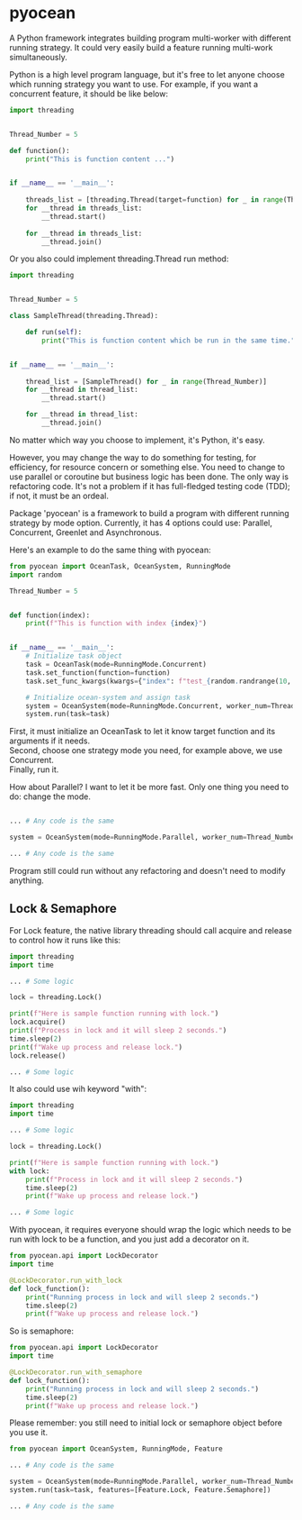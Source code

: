 # pyocean

A Python framework integrates building program multi-worker with different running strategy.
It could very easily build a feature running multi-work simultaneously.

Python is a high level program language, but it's free to let anyone choose which running strategy you want to use.
For example, if you want a concurrent feature, it should be like below:

```python
import threading


Thread_Number = 5

def function():
    print("This is function content ...")


if __name__ == '__main__':
    
    threads_list = [threading.Thread(target=function) for _ in range(Thread_Number)]
    for __thread in threads_list:
        __thread.start()
    
    for __thread in threads_list:
        __thread.join()
```

Or you also could implement threading.Thread run method:

```python
import threading


Thread_Number = 5

class SampleThread(threading.Thread):

    def run(self):
        print("This is function content which be run in the same time.")


if __name__ == '__main__':
    
    thread_list = [SampleThread() for _ in range(Thread_Number)]
    for __thread in thread_list:
        __thread.start()

    for __thread in thread_list:
        __thread.join()
```

No matter which way you choose to implement, it's Python, it's easy.

However, you may change the way to do something for testing, for efficiency, for resource concern or something else. 
You need to change to use parallel or coroutine but business logic has been done. The only way is refactoring code. 
It's not a problem if it has full-fledged testing code (TDD); if not, it must be an ordeal.

Package 'pyocean' is a framework to build a program with different running strategy by mode option. 
Currently, it has 4 options could use: Parallel, Concurrent, Greenlet and Asynchronous.

Here's an example to do the same thing with pyocean:

```python
from pyocean import OceanTask, OceanSystem, RunningMode
import random

Thread_Number = 5


def function(index):
    print(f"This is function with index {index}")


if __name__ == '__main__':
    # Initialize task object
    task = OceanTask(mode=RunningMode.Concurrent)
    task.set_function(function=function)
    task.set_func_kwargs(kwargs={"index": f"test_{random.randrange(10, 20)}"})

    # Initialize ocean-system and assign task
    system = OceanSystem(mode=RunningMode.Concurrent, worker_num=Thread_Number)
    system.run(task=task)
```

First, it must initialize an OceanTask to let it know target function and its arguments if it needs. </br>
Second, choose one strategy mode you need, for example above, we use Concurrent. </br>
Finally, run it.

How about Parallel? I want to let it be more fast. 
Only one thing you need to do: change the mode.

```python

... # Any code is the same

system = OceanSystem(mode=RunningMode.Parallel, worker_num=Thread_Number)

... # Any code is the same

```

Program still could run without any refactoring and doesn't need to modify anything.


## Lock & Semaphore

For Lock feature, the native library threading should call acquire and release to control how it runs like this:

```python
import threading
import time

... # Some logic

lock = threading.Lock()

print(f"Here is sample function running with lock.")
lock.acquire()
print(f"Process in lock and it will sleep 2 seconds.")
time.sleep(2)
print(f"Wake up process and release lock.")
lock.release()

... # Some logic

```

It also could use wih keyword "with":

```python
import threading
import time

... # Some logic

lock = threading.Lock()

print(f"Here is sample function running with lock.")
with lock:
    print(f"Process in lock and it will sleep 2 seconds.")
    time.sleep(2)
    print(f"Wake up process and release lock.")

... # Some logic

```

With pyocean, it requires everyone should wrap the logic which needs to be run with lock to be a function,
and you just add a decorator on it.

```python
from pyocean.api import LockDecorator
import time

@LockDecorator.run_with_lock
def lock_function():
    print("Running process in lock and will sleep 2 seconds.")
    time.sleep(2)
    print(f"Wake up process and release lock.")

```

So is semaphore:

```python
from pyocean.api import LockDecorator
import time

@LockDecorator.run_with_semaphore
def lock_function():
    print("Running process in lock and will sleep 2 seconds.")
    time.sleep(2)
    print(f"Wake up process and release lock.")

```

Please remember: you still need to initial lock or semaphore object before you use it.

```python
from pyocean import OceanSystem, RunningMode, Feature

... # Any code is the same

system = OceanSystem(mode=RunningMode.Parallel, worker_num=Thread_Number)
system.run(task=task, features=[Feature.Lock, Feature.Semaphore])

... # Any code is the same

```

